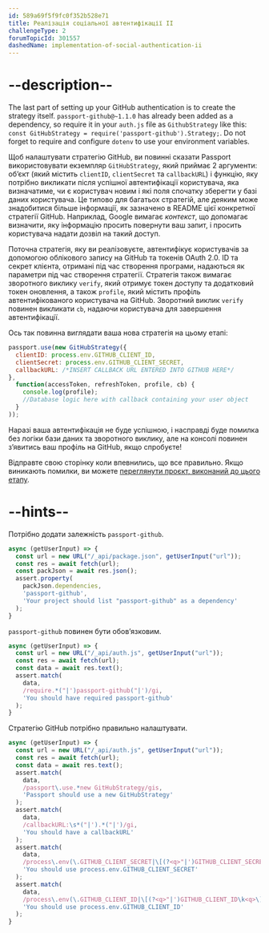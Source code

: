 ```yaml
---
id: 589a69f5f9fc0f352b528e71
title: Реалізація соціальної автентифікації ІІ
challengeType: 2
forumTopicId: 301557
dashedName: implementation-of-social-authentication-ii
---
```


# --description--

The last part of setting up your GitHub authentication is to create the strategy itself. `passport-github@~1.1.0` has already been added as a dependency, so require it in your `auth.js` file as `GithubStrategy` like this: `const GitHubStrategy = require('passport-github').Strategy;`. Do not forget to require and configure `dotenv` to use your environment variables.

Щоб налаштувати стратегію GitHub, ви повинні сказати Passport використовувати екземпляр `GitHubStrategy`, який приймає 2 аргументи: об’єкт (який містить `clientID`, `clientSecret` та `callbackURL`) і функцію, яку потрібно викликати після успішної автентифікації користувача, яка визначатиме, чи є користувач новим і які поля спочатку зберегти у базі даних користувача. Це типово для багатьох стратегій, але деяким може знадобитися більше інформації, як зазначено в README цієї конкретної стратегії GitHub. Наприклад, Google вимагає *контекст*, що допомагає визначити, яку інформацію просить повернути ваш запит, і просить користувача надати дозвіл на такий доступ.

Поточна стратегія, яку ви реалізовуєте, автентифікує користувачів за допомогою облікового запису на GitHub та токенів OAuth 2.0. ID та секрет клієнта, отримані під час створення програми, надаються як параметри під час створення стратегії. Стратегія також вимагає зворотного виклику `verify`, який отримує токен доступу та додатковий токен оновлення, а також `profile`, який містить профіль автентифікованого користувача на GitHub. Зворотний виклик `verify` повинен викликати `cb`, надаючи користувача для завершення автентифікації.

Ось так повинна виглядати ваша нова стратегія на цьому етапі:

```js
passport.use(new GitHubStrategy({
  clientID: process.env.GITHUB_CLIENT_ID,
  clientSecret: process.env.GITHUB_CLIENT_SECRET,
  callbackURL: /*INSERT CALLBACK URL ENTERED INTO GITHUB HERE*/
},
  function(accessToken, refreshToken, profile, cb) {
    console.log(profile);
    //Database logic here with callback containing your user object
  }
));
```

Наразі ваша автентифікація не буде успішною, і насправді буде помилка без логіки бази даних та зворотного виклику, але на консолі повинен з’явитись ваш профіль на GitHub, якщо спробуєте!

Відправте свою сторінку коли впевнились, що все правильно. Якщо виникають помилки, ви можете <a href="https://forum.freecodecamp.org/t/advanced-node-and-express/567135#implementation-of-social-authentication-ii-4" target="_blank" rel="noopener noreferrer nofollow">переглянути проєкт, виконаний до цього етапу</a>.

# --hints--

Потрібно додати залежність `passport-github`.

```js
async (getUserInput) => {
  const url = new URL("/_api/package.json", getUserInput("url"));
  const res = await fetch(url);
  const packJson = await res.json();
  assert.property(
    packJson.dependencies,
    'passport-github',
    'Your project should list "passport-github" as a dependency'
  );
}
```

`passport-github` повинен бути обов’язковим.

```js
async (getUserInput) => {
  const url = new URL("/_api/auth.js", getUserInput("url"));
  const res = await fetch(url);
  const data = await res.text();
  assert.match(
    data,
    /require.*("|')passport-github("|')/gi,
    'You should have required passport-github'
  );
}
```

Стратегію GitHub потрібно правильно налаштувати.

```js
async (getUserInput) => {
  const url = new URL("/_api/auth.js", getUserInput("url"));
  const res = await fetch(url);
  const data = await res.text();
  assert.match(
    data,
    /passport\.use.*new GitHubStrategy/gis,
    'Passport should use a new GitHubStrategy'
  );
  assert.match(
    data,
    /callbackURL:\s*("|').*("|')/gi,
    'You should have a callbackURL'
  );
  assert.match(
    data,
    /process\.env(\.GITHUB_CLIENT_SECRET|\[(?<q>"|')GITHUB_CLIENT_SECRET\k<q>\])/g,
    'You should use process.env.GITHUB_CLIENT_SECRET'
  );
  assert.match(
    data,
    /process\.env(\.GITHUB_CLIENT_ID|\[(?<q>"|')GITHUB_CLIENT_ID\k<q>\])/g,
    'You should use process.env.GITHUB_CLIENT_ID'
  );
}
```
